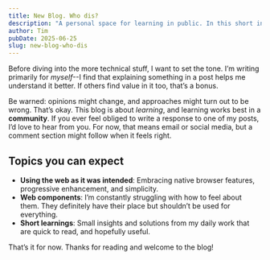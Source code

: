 ```yaml
---
title: New Blog. Who dis?
description: "A personal space for learning in public. In this short intro, I share why I started this blog, what kind of posts you can expect, and why it’s okay if not everything ages perfectly. It’s about growth, curiosity, and community."
author: Tim
pubDate: 2025-06-25
slug: new-blog-who-dis
---
```


Before diving into the more technical stuff, I want to set the tone. I’m writing primarily for *myself*--I find that explaining something in a post helps me understand it better. If others find value in it too, that’s a bonus.

Be warned: opinions might change, and approaches might turn out to be wrong. That’s okay. This blog is about *learning*, and learning works best in a **community**. If you ever feel obliged to write a response to one of my posts, I’d love to hear from you. For now, that means email or social media, but a comment section might follow when it feels right.

## Topics you can expect

- **Using the web as it was intended**: Embracing native browser features, progressive enhancement, and simplicity.
- **Web components**: I’m constantly struggling with how to feel about them. They definitely have their place but shouldn’t be used for everything.
- **Short learnings**: Small insights and solutions from my daily work that are quick to read, and hopefully useful.

That’s it for now. Thanks for reading and welcome to the blog!

